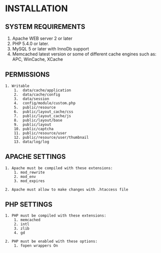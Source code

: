 # INSTALLATION

## SYSTEM REQUIREMENTS

1. Apache WEB server 2 or later
2. PHP 5.4.0 or later.
3. MySQL 5 or later with InnoDb support
4. Memcached latest version or some of different cache engines such as: APC, WinCache, XCache 

## PERMISSIONS

    1. Writable
        1.  data/cache/application
        2.  data/cache/config
        3.  data/session
        4.  config/module/custom.php
        5.  public/resource
        6.  public/layout_cache/css
        7.  public/layout_cache/js
        8.  public/layout/base
        9.  public/layout
        10. public/captcha
        11. public/resource/user
        12. public/resource/user/thumbnail
        13. data/log/log

## APACHE SETTINGS

    1. Apache must be compiled with these extensions:
        1. mod_rewrite
        2. mod_env
        3. mod_expires

    2. Apache must allow to make changes with .htaccess file

## PHP SETTINGS

    1. PHP must be compiled with these extensions:
        1. memcached
        2. intl
        3. zlib
        4. gd

    2. PHP must be enabled with these options:
        1. fopen wrappers On